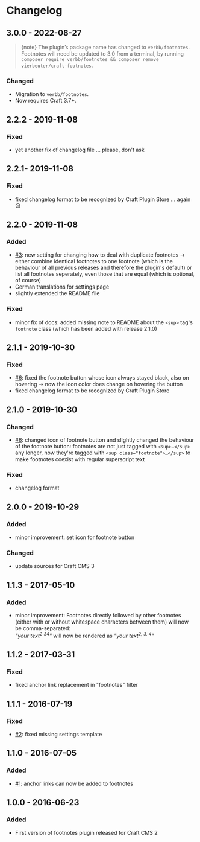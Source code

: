 # Changelog

## 3.0.0 - 2022-08-27

> {note} The plugin’s package name has changed to `verbb/footnotes`. Footnotes will need be updated to 3.0 from a terminal, by running `composer require verbb/footnotes && composer remove vierbeuter/craft-footnotes`.

### Changed
- Migration to `verbb/footnotes`.
- Now requires Craft 3.7+.

## 2.2.2 - 2019-11-08

### Fixed
 - yet another fix of changelog file … please, don't ask

## 2.2.1- 2019-11-08

### Fixed
 - fixed changelog format to be recognized by Craft Plugin Store … again 😪

## 2.2.0 - 2019-11-08

### Added
 - [#3](https://github.com/Vierbeuter/craft-footnotes/issues/3): new setting for changing how to deal with duplicate footnotes &rarr; either combine identical footnotes to one footnote (which is the behaviour of all previous releases and therefore the plugin's default) or list all footnotes seperately, even those that are equal (which is optional, of course)
 - German translations for settings page
 - slightly extended the README file

### Fixed
 - minor fix of docs: added missing note to README about the `<sup>` tag's `footnote` class (which has been added with release 2.1.0)

## 2.1.1 - 2019-10-30

### Fixed
 - [#6](https://github.com/Vierbeuter/craft-footnotes/issues/6): fixed the footnote button whose icon always stayed black, also on hovering &rarr; now the icon color does change on hovering the button
 - fixed changelog format to be recognized by Craft Plugin Store

## 2.1.0 - 2019-10-30

### Changed
 - [#6](https://github.com/Vierbeuter/craft-footnotes/issues/6): changed icon of footnote button and slightly changed the behaviour of the footnote button: footnotes are not just tagged with `<sup>…</sup>` any longer, now they're tagged with `<sup class="footnote">…</sup>` to make footnotes coexist with regular superscript text

### Fixed
 - changelog format

## 2.0.0 - 2019-10-29

### Added
 - minor improvement: set icon for footnote button

### Changed
 - update sources for Craft CMS 3

## 1.1.3 - 2017-05-10

### Added
 - minor improvement: Footnotes directly followed by other footnotes (either with or without whitespace characters between them) will now be comma-separated:  
*"your text<sup>2</sup> <sup>3</sup><sup>4</sup>"* will now be rendered as *"your text<sup>2, 3, 4</sup>"*

## 1.1.2 - 2017-03-31

### Fixed
 - fixed anchor link replacement in "footnotes" filter

## 1.1.1 - 2016-07-19

### Fixed
- [#2](https://github.com/Vierbeuter/craft-footnotes/issues/2): fixed missing settings template

## 1.1.0 - 2016-07-05

### Added
 - [#1](https://github.com/Vierbeuter/craft-footnotes/issues/1): anchor links can now be added to footnotes

## 1.0.0 - 2016-06-23

### Added
- First version of footnotes plugin released for Craft CMS 2
